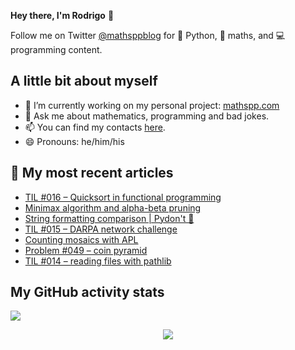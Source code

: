 **Hey there, I'm Rodrigo** 👋

Follow me on Twitter [@mathsppblog][twitter] for 🐍 Python, 🧠 maths, and 💻 programming content.


## A little bit about myself

- 🔭 I’m currently working on my personal project: [mathspp.com](https://mathspp.com)
- 💬 Ask me about mathematics, programming and bad jokes.
- 📫 You can find my contacts [here](https://mathspp.com/about#contacts).
- 😄 Pronouns: he/him/his


## 📖 My most recent articles

<!-- BLOG-POST-LIST:START -->
- [TIL #016 – Quicksort in functional programming](https://mathspp.com/blog/til/016)
- [Minimax algorithm and alpha-beta pruning](https://mathspp.com/blog/minimax-algorithm-and-alpha-beta-pruning)
- [String formatting comparison | Pydon&#39;t 🐍](https://mathspp.com/blog/pydonts/string-formatting-comparison)
- [TIL #015 – DARPA network challenge](https://mathspp.com/blog/til/015)
- [Counting mosaics with APL](https://mathspp.com/blog/counting-mosaics-with-apl)
- [Problem #049 – coin pyramid](https://mathspp.com/blog/problems/coin-pyramid)
- [TIL #014 – reading files with pathlib](https://mathspp.com/blog/til/014)
<!-- BLOG-POST-LIST:END -->


##  My GitHub activity stats

![](https://github-readme-stats.vercel.app/api?username=RojerGS&hide=stars&count_private=true&show_icons=true)

<p align='center'><img src='https://visitor-badge.laobi.icu/badge?page_id=RojerGS'></p>

[twitter]: https://twitter.com/mathsppblog
